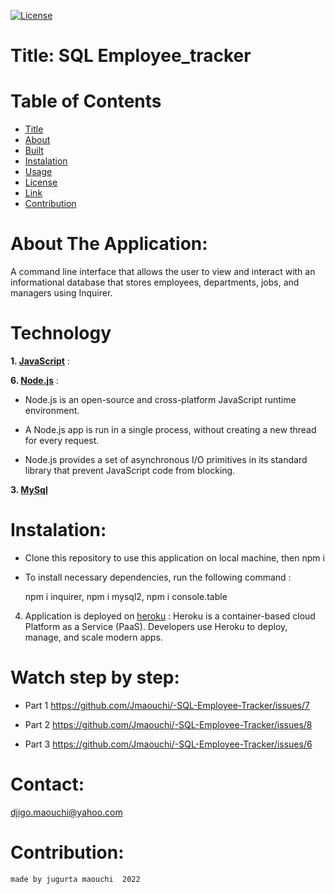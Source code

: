   [![License](https://img.shields.io/apm/l/npm)](https://choosealicense.com/licenses/mit/)

    
  # Title: SQL Employee_tracker


  # Table of  Contents

  * [Title](#title)
  * [About](#about)
  * [Built](#Technology)
  * [Instalation](#header.instal)
  * [Usage](header.usage)
  * [License](#header.license)
  * [Link](#link)
  * [Contribution](#header.contribution)



  # About The Application:
  A command line interface that allows the user to view and interact with an informational database that stores employees, departments, jobs, and managers using Inquirer.
    

  # Technology

  **1. [JavaScript](https;//javascript.com/)** :



  **6. [Node.js](https://nodejs.org/en/)** : 

  * Node.js is an open-source and cross-platform JavaScript runtime environment.

  * A Node.js app is run in a single process, without creating a new thread for every request.

  * Node.js provides a set of asynchronous I/O primitives in its standard library that prevent JavaScript code from blocking.


  **3. [MySql](https://mysql.com/)**

    
  # Instalation:

  * Clone this repository to use this application on local machine, then npm i 


  * To install necessary dependencies, run the following command :

      npm i inquirer, npm i mysql2, npm i console.table
  

  4. Application is deployed on [heroku](https://dashboard.heroku.com/apps/damp-castle-33448/) : Heroku is a container-based cloud Platform as a Service (PaaS). Developers use Heroku to deploy, manage, and scale modern apps.



  # Watch step by step: 

  - Part 1 https://github.com/Jmaouchi/-SQL-Employee-Tracker/issues/7  
  
  - Part 2 https://github.com/Jmaouchi/-SQL-Employee-Tracker/issues/8

  - Part 3 https://github.com/Jmaouchi/-SQL-Employee-Tracker/issues/6


  # Contact:
   djigo.maouchi@yahoo.com


  # Contribution:
    made by jugurta maouchi  2022